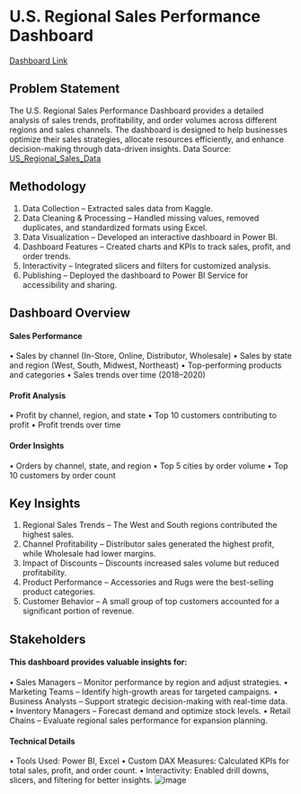 
# U.S. Regional Sales Performance Dashboard

[Dashboard Link](https://app.powerbi.com/groups/f1d37c5e-25da-410a-8643-f27b7bac459b/reports/3c12101c-ebcb-446a-9ec8-88d6f6166090/c885e274eba2e5d5c066?experience=power-bi)

## Problem Statement
The U.S. Regional Sales Performance Dashboard provides a detailed analysis of sales trends, profitability, and order volumes across different regions and sales channels. The dashboard is designed to help businesses optimize their sales strategies, allocate resources efficiently, and enhance decision-making through data-driven insights.
Data Source: 
[US_Regional_Sales_Data](https://www.kaggle.com/datasets/talhabu/us-regional-sales-data)

## Methodology
1.	Data Collection – Extracted sales data from Kaggle.
2.	Data Cleaning & Processing – Handled missing values, removed duplicates, and standardized formats using Excel.
3.	Data Visualization – Developed an interactive dashboard in Power BI.
4.	Dashboard Features – Created charts and KPIs to track sales, profit, and order trends.
5.	Interactivity – Integrated slicers and filters for customized analysis.
6.	Publishing – Deployed the dashboard to Power BI Service for accessibility and sharing.

## Dashboard Overview
#### Sales Performance
•	Sales by channel (In-Store, Online, Distributor, Wholesale)
•	Sales by state and region (West, South, Midwest, Northeast)
•	Top-performing products and categories
•	Sales trends over time (2018–2020)

#### Profit Analysis
•	Profit by channel, region, and state
•	Top 10 customers contributing to profit
•	Profit trends over time

#### Order Insights
•	Orders by channel, state, and region
•	Top 5 cities by order volume
•	Top 10 customers by order count

## Key Insights
1.	Regional Sales Trends – The West and South regions contributed the highest sales.
2.	Channel Profitability – Distributor sales generated the highest profit, while Wholesale had lower margins.
3.	Impact of Discounts – Discounts increased sales volume but reduced profitability.
4.	Product Performance – Accessories and Rugs were the best-selling product categories.
5.	Customer Behavior – A small group of top customers accounted for a significant portion of revenue.

## Stakeholders
#### This dashboard provides valuable insights for:
•	Sales Managers – Monitor performance by region and adjust strategies.
•	Marketing Teams – Identify high-growth areas for targeted campaigns.
•	Business Analysts – Support strategic decision-making with real-time data.
•	Inventory Managers – Forecast demand and optimize stock levels.
•	Retail Chains – Evaluate regional sales performance for expansion planning.

#### Technical Details
•	Tools Used: Power BI, Excel
•	Custom DAX Measures: Calculated KPIs for total sales, profit, and order count.
•	Interactivity: Enabled drill downs, slicers, and filtering for better insights.
![image]()
